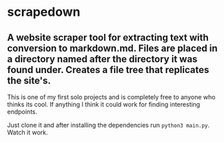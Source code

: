 # scrapedown
## A website scraper tool for extracting text with conversion to markdown.md. Files are placed in a directory named after the directory it was found under. Creates a file tree that replicates the site's.

This is one of my first solo projects and is completely free to anyone who thinks its cool. If anything I think it could work for finding interesting endpoints. 

Just clone it and after installing the dependencies run `python3 main.py`. Watch it work.

